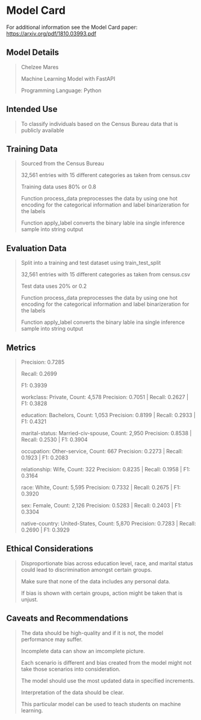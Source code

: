 # Model Card

For additional information see the Model Card paper: https://arxiv.org/pdf/1810.03993.pdf

## Model Details

> Chelzee Mares
>
> Machine Learning Model with FastAPI
> 
> Programming Language: Python

## Intended Use

> To classify individuals based on the Census Bureau data that is publicly available

## Training Data

> Sourced from the Census Bureau
>
> 32,561 entries with 15 different categories as taken from census.csv
>
> Training data uses 80% or 0.8
>
> Function process_data preprocesses the data by using one hot encoding for the categorical information
> and label binarizeration for the labels
>
> Function apply_label converts the binary lable ina single inference sample into string output
>

## Evaluation Data

> Split into a training and test dataset using train_test_split
>
> 32,561 entries with 15 different categories as taken from census.csv
>
> Test data uses 20% or 0.2
>
> Function process_data preprocesses the data by using one hot encoding for the categorical information
> and label binarizeration for the labels
>
> Function apply_label converts the binary lable ina single inference sample into string output
>
> 

## Metrics

> Precision: 0.7285
>
> Recall: 0.2699
>
> F1: 0.3939
>
> workclass: Private, Count: 4,578
> Precision: 0.7051 | Recall: 0.2627 | F1: 0.3828
> 
> education: Bachelors, Count: 1,053
> Precision: 0.8199 | Recall: 0.2933 | F1: 0.4321
>
> marital-status: Married-civ-spouse, Count: 2,950
> Precision: 0.8538 | Recall: 0.2530 | F1: 0.3904
>
> occupation: Other-service, Count: 667
> Precision: 0.2273 | Recall: 0.1923 | F1: 0.2083
>
> relationship: Wife, Count: 322
> Precision: 0.8235 | Recall: 0.1958 | F1: 0.3164
>
> race: White, Count: 5,595
> Precision: 0.7332 | Recall: 0.2675 | F1: 0.3920
>
> sex: Female, Count: 2,126
> Precision: 0.5283 | Recall: 0.2403 | F1: 0.3304
>
> native-country: United-States, Count: 5,870
> Precision: 0.7283 | Recall: 0.2690 | F1: 0.3929


## Ethical Considerations

> Disproportionate bias across education level, race, and marital status could lead to discrimination amongst certain groups.
>
> Make sure that none of the data includes any personal data.
>
> If bias is shown with certain groups, action might be taken that is unjust.

## Caveats and Recommendations

> The data should be high-quality and if it is not, the model performance may suffer.
>
> Incomplete data can show an imcomplete picture.
>
> Each scenario is different and bias created from the model might not take those scenarios into consideration.
>
> The model should use the most updated data in specified increments.
>
> Interpretation of the data should be clear.
>
> This particular model can be used to teach students on machine learning.
